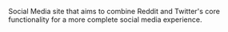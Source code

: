 Social Media site that aims to combine Reddit and Twitter's core functionality for a more complete social media experience.